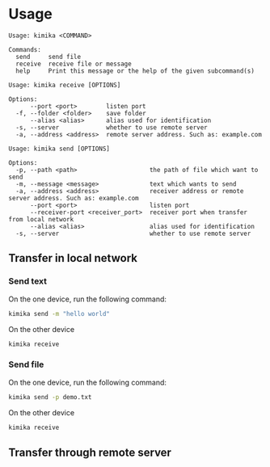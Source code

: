 # Usage

```
Usage: kimika <COMMAND>

Commands:
  send     send file
  receive  receive file or message
  help     Print this message or the help of the given subcommand(s)
```

```
Usage: kimika receive [OPTIONS]

Options:
      --port <port>        listen port
  -f, --folder <folder>    save folder
      --alias <alias>      alias used for identification
  -s, --server             whether to use remote server
  -a, --address <address>  remote server address. Such as: example.com
```

```
Usage: kimika send [OPTIONS]

Options:
  -p, --path <path>                    the path of file which want to send
  -m, --message <message>              text which wants to send
  -a, --address <address>              receiver address or remote server address. Such as: example.com
      --port <port>                    listen port
      --receiver-port <receiver_port>  receiver port when transfer from local network
      --alias <alias>                  alias used for identification
  -s, --server                         whether to use remote server
```

## Transfer in local network

### Send text

On the one device, run the following command:

```sh
kimika send -m "hello world"
```

On the other device

```sh
kimika receive
```

### Send file

On the one device, run the following command:

```sh
kimika send -p demo.txt
```

On the other device

```sh
kimika receive
```

## Transfer through remote server
